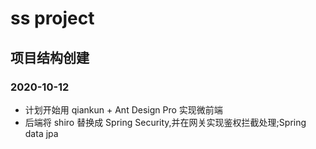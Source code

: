 # ss project

## 项目结构创建

### 2020-10-12
+ 计划开始用 qiankun + Ant Design Pro 实现微前端
+ 后端将 shiro 替换成 Spring Security,并在网关实现鉴权拦截处理;Spring data jpa

